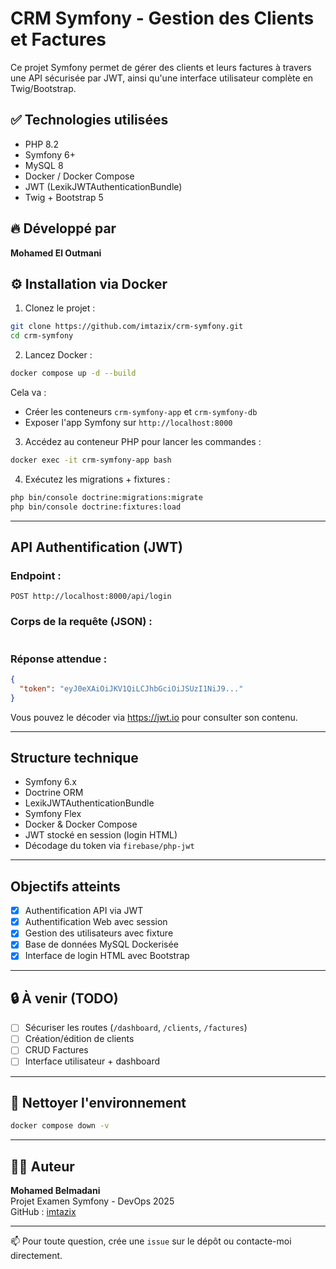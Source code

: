 # CRM Symfony - Gestion des Clients et Factures

Ce projet Symfony permet de gérer des clients et leurs factures à travers une API sécurisée par JWT, ainsi qu'une interface utilisateur complète en Twig/Bootstrap.

## ✅ Technologies utilisées

* PHP 8.2
* Symfony 6+
* MySQL 8
* Docker / Docker Compose
* JWT (LexikJWTAuthenticationBundle)
* Twig + Bootstrap 5

## 🔥 Développé par

**Mohamed El Outmani**

## ⚙️ Installation via Docker

1. Clonez le projet :

```bash
git clone https://github.com/imtazix/crm-symfony.git
cd crm-symfony
```

2. Lancez Docker :

```bash
docker compose up -d --build
```

Cela va :

* Créer les conteneurs `crm-symfony-app` et `crm-symfony-db`
* Exposer l'app Symfony sur `http://localhost:8000`

3. Accédez au conteneur PHP pour lancer les commandes :

```bash
docker exec -it crm-symfony-app bash
```

4. Exécutez les migrations + fixtures :

```bash
php bin/console doctrine:migrations:migrate
php bin/console doctrine:fixtures:load
```

---

##  API Authentification (JWT)

### Endpoint :

```http
POST http://localhost:8000/api/login
```

### Corps de la requête (JSON) :

```json

```

### Réponse attendue :

```json
{
  "token": "eyJ0eXAiOiJKV1QiLCJhbGciOiJSUzI1NiJ9..."
}
```

Vous pouvez le décoder via https://jwt.io pour consulter son contenu.

---

##  Structure technique

- Symfony 6.x
- Doctrine ORM
- LexikJWTAuthenticationBundle
- Symfony Flex
- Docker & Docker Compose
- JWT stocké en session (login HTML)
- Décodage du token via `firebase/php-jwt`

---

## Objectifs atteints

- [x] Authentification API via JWT
- [x] Authentification Web avec session
- [x] Gestion des utilisateurs avec fixture
- [x] Base de données MySQL Dockerisée
- [x] Interface de login HTML avec Bootstrap

---

## 🔒 À venir (TODO)

- [ ] Sécuriser les routes (`/dashboard`, `/clients`, `/factures`)
- [ ] Création/édition de clients
- [ ] CRUD Factures
- [ ] Interface utilisateur + dashboard

---

## 🧹 Nettoyer l'environnement

```bash
docker compose down -v
```

---

## 👨‍💻 Auteur

**Mohamed Belmadani**  
Projet Examen Symfony - DevOps 2025  
GitHub : [imtazix](https://github.com/imtazix)

---

📫 Pour toute question, crée une `issue` sur le dépôt ou contacte-moi directement.